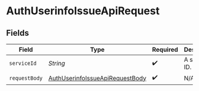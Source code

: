 # AuthUserinfoIssueApiRequest


## Fields

| Field                                                                                         | Type                                                                                          | Required                                                                                      | Description                                                                                   |
| --------------------------------------------------------------------------------------------- | --------------------------------------------------------------------------------------------- | --------------------------------------------------------------------------------------------- | --------------------------------------------------------------------------------------------- |
| `serviceId`                                                                                   | *String*                                                                                      | :heavy_check_mark:                                                                            | A service ID.                                                                                 |
| `requestBody`                                                                                 | [AuthUserinfoIssueApiRequestBody](../../models/operations/AuthUserinfoIssueApiRequestBody.md) | :heavy_check_mark:                                                                            | N/A                                                                                           |